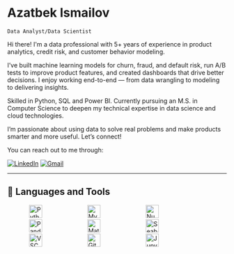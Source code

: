 # Azatbek Ismailov
`Data Analyst/Data Scientist`

Hi there! I'm a data professional with 5+ years of experience in product analytics, credit risk, and customer behavior modeling.

I’ve built machine learning models for churn, fraud, and default risk, run A/B tests to improve product features, and created dashboards that drive better decisions. I enjoy working end-to-end — from data wrangling to modeling to delivering insights.

Skilled in Python, SQL and Power BI. Currently pursuing an M.S. in Computer Science to deepen my technical expertise in data science and cloud technologies.

I’m passionate about using data to solve real problems and make products smarter and more useful. Let’s connect!

You can reach out to me through:

[![LinkedIn](https://img.shields.io/badge/LinkedIn-0077B5?style=flat&logo=linkedin&logoColor=white)](https://www.linkedin.com/in/aza-ismailov//)  [![Gmail](https://img.shields.io/badge/Gmail-D14836?style=flat&logo=gmail&logoColor=white)](mailto:azatbek.ismailov1@gmail.com)  

---

## 🧰 Languages and Tools

<p align="left">
  <img src="https://cdn.jsdelivr.net/gh/devicons/devicon/icons/python/python-original.svg" alt="Python" width="30" height="30" style="margin-left: 50px; margin-right: 50px;"/>
  <img src="https://cdn.jsdelivr.net/gh/devicons/devicon/icons/mysql/mysql-original.svg" alt="MySQL" width="30" height="30" style="margin-left: 50px; margin-right: 50px;"/>
  <img src="https://cdn.jsdelivr.net/gh/devicons/devicon/icons/numpy/numpy-original.svg" alt="NumPy" width="30" height="30" style="margin-left: 50px; margin-right: 50px;"/>
  <img src="https://cdn.jsdelivr.net/gh/devicons/devicon/icons/pandas/pandas-original.svg" alt="Pandas" width="30" height="30" style="margin-left: 50px; margin-right: 50px;"/>
  <img src="https://cdn.jsdelivr.net/gh/devicons/devicon/icons/matplotlib/matplotlib-original.svg" alt="Matplotlib" width="30" height="30" style="margin-left: 50px; margin-right: 50px;"/>
  <img src="https://seaborn.pydata.org/_static/logo-wide-lightbg.svg" alt="Seaborn" width="30" height="30" style="margin-left: 50px; margin-right: 50px;"/>
  <img src="https://cdn.jsdelivr.net/gh/devicons/devicon/icons/vscode/vscode-original.svg" alt="VSCode" width="30" height="30" style="margin-left: 50px; margin-right: 50px;"/>
  <img src="https://cdn.jsdelivr.net/gh/devicons/devicon/icons/github/github-original.svg" alt="GitHub" width="30" height="30" style="margin-left: 50px; margin-right: 50px;"/>
  <img src="https://cdn.jsdelivr.net/gh/devicons/devicon/icons/jupyter/jupyter-original.svg" alt="Jupyter" width="30" height="30" style="margin-left: 50px; margin-right: 50px;"/>
</p>
